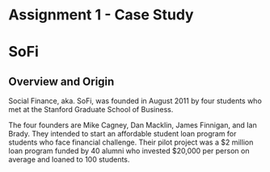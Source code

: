 # Assignment 1 - Case Study
# SoFi

## Overview and Origin

Social Finance, aka. SoFi, was founded in August 2011 by four students who met at the Stanford Graduate School of Business.

The four founders are Mike Cagney, Dan Macklin, James Finnigan, and Ian Brady. They intended to start an affordable student loan program for students who face financial challenge. Their pilot project was a $2 million loan program funded by 40 alumni who invested $20,000 per person on average and loaned to 100 students.
